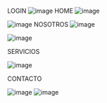 LOGIN
![image](https://github.com/ireneFM97/SportTrainer/assets/121550787/51b827c9-66cd-4846-b176-e6c86712bb84)
HOME
![image](https://github.com/ireneFM97/SportTrainer/assets/121550787/0474bf2b-588f-4e1e-8bff-a032b64d5c7a)


![image](https://github.com/ireneFM97/SportTrainer/assets/121550787/27e592f5-f36c-4748-a160-9182a6804d43)
NOSOTROS
![image](https://github.com/ireneFM97/SportTrainer/assets/121550787/3b5cb752-00da-46d8-8f47-622ef9b1c72d)


![image](https://github.com/ireneFM97/SportTrainer/assets/121550787/257737b2-0885-4c49-8a41-b2fcb738804a)

SERVICIOS

![image](https://github.com/ireneFM97/SportTrainer/assets/121550787/3fded938-7dad-4fcb-825d-ab995034534d)

CONTACTO

![image](https://github.com/ireneFM97/SportTrainer/assets/121550787/3962781a-6a62-43fc-8e65-c2692fcb422c)
![image](https://github.com/ireneFM97/SportTrainer/assets/121550787/68be5e2a-4b91-4e2f-bc10-98717cf3202b)


